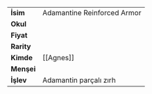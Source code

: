 |  |  |  
|---|---|  
| **İsim** | Adamantine Reinforced Armor|  
| **Okul** | |  
| **Fiyat** | |  
| **Rarity** | |  
| **Kimde** | [[Agnes]]|  
| **Menşei** | |  
| **İşlev** | Adamantin parçalı zırh|  
